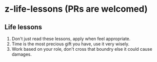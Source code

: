 # z-life-lessons (PRs are welcomed)
## Life lessons

1. Don't just read these lessons, apply when feel appropriate.
1. Time is the most precious gift you have, use it very wisely.
2. Work based on your role, don't cross that boundry else it could cause damages.
